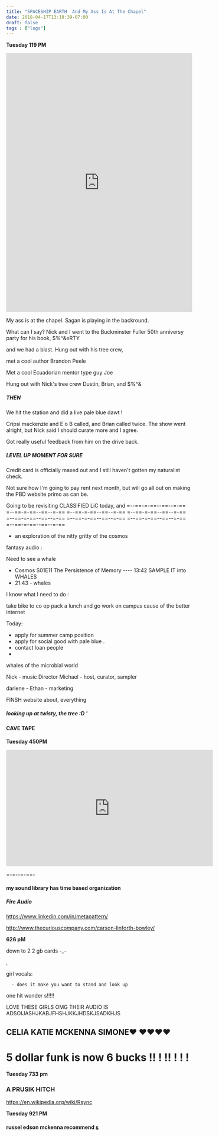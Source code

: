 ```yaml
---
title: "SPACESHIP EARTH  And My Ass Is At The Chapel"
date: 2018-04-17T13:19:39-07:00
draft: false
tags : ["logs"]
---
```


**Tuesday 119 PM**

<iframe width="100%" height="700" scrolling="no" frameborder="no" allow="autoplay" src="https://w.soundcloud.com/player/?url=https%3A//api.soundcloud.com/tracks/447809067%3Fsecret_token%3Ds-4ljbd&color=%23ff5500&auto_play=false&hide_related=false&show_comments=true&show_user=true&show_reposts=false&show_teaser=true&visual=true"></iframe>

My ass is at the chapel. Sagan is playing in the backround.

What can I say? Nick and I went to the Buckminster Fuller 50th anniversy party for his book, $%^&eRTY

and we had a blast. Hung out with his tree crew,

met a cool author Brandon Peele

Met a cool Ecuadorian mentor type guy Joe

Hung out with Nick's tree crew Dustin, Brian, and $%^&

##### THEN

We hit the station and did a live pale blue dawt !

Cripsi mackenzie and E o B called, and Brian called twice. The show went alright, but Nick said I should curate more and I agree.



Got really useful feedback from him on the drive back.

##### LEVEL UP MOMENT FOR SURE

Credit card is officially maxed out and I still haven't gotten my naturalist check.

Not sure how I'm going to pay rent next month, but will go all out on making the PBD website primo as can be.


Going to be revisiting CLASSIFIED LiC today, and
=--==-=-==--==--=-== =--==-=-==--==--=-== =--==-=-==--==--=-== =--==-=-==--==--=-== =--==-=-==--==--=-== =--==-=-==--==--=-== =--==-=-==--==--=-== =--==-=-==--==--=-==


  - an exploration of the nitty gritty of the cosmos



fantasy audio :

Need to see a whale


  - Cosmos S01E11 The Persistence of Memory ----  13:42 SAMPLE IT into WHALES
  - 21:43 - whales


I know what I need to do :

take bike to co op
pack a lunch
and go work on campus cause of the better internet


Today:

  - apply for summer camp position
  - apply for social good with pale blue .
  - contact loan people
  -



  whales of the microbial world  




Nick - music Director
Michael - host, curator, sampler

darlene -
Ethan - marketing

FINSH website about, everything


##### looking up at twisty, the tree :D '



#### CAVE TAPE


**Tuesday 450PM**


<iframe width="560" height="315" src="https://www.youtube.com/embed/WmQSU6n9zq0" frameborder="0" allow="autoplay; encrypted-media" allowfullscreen></iframe>



=-=--=-==-

#### my sound library has time based organization


##### Fire Audio


https://www.linkedin.com/in/metapattern/


http://www.thecuriouscompany.com/carson-linforth-bowley/




**626 pM**

down to 2 2 gb cards -_-

,



girl vocals:

      - does it make you want to stand and look up


one hit wonder s!!!!!

LOVE THESE GIRLS OMG THEIR AUDIO IS ADSOIJASHJKABJFHSHJKKJHDSKJSADKHJS

##  CELIA KATIE MCKENNA SIMONE❤️ ❤️❤️❤️❤️




# 5 dollar funk is now 6 bucks !! ! !! ! ! !





**Tuesday 733 pm**

### A PRUSIK HITCH
https://en.wikipedia.org/wiki/Rsync



**Tuesday 921 PM**

#### russel edson mckenna recommend  <a href="https://en.wikipedia.org/wiki/Vesque_Sisters"> s </a>
